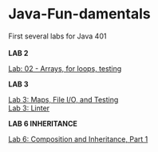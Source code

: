 # Java-Fun-damentals
First several labs for Java 401</br></br>
**LAB 2** </br>

[Lab: 02 - Arrays, for loops, testing](https://github.com/daesy13/java-fundamentals/tree/master/basiclibrary)

**LAB 3** </br>

[Lab 3: Maps, File I/O, and Testing](https://github.com/daesy13/java-fundamentals/tree/master/basiclibrary)</br>
[Lab 3: Linter](https://github.com/daesy13/java-fundamentals/tree/master/linter)

**LAB 6 INHERITANCE** </br>

[Lab 6: Composition and Inheritance, Part 1](https://github.com/daesy13/java-fundamentals/tree/master/inheritance/src)</br>
